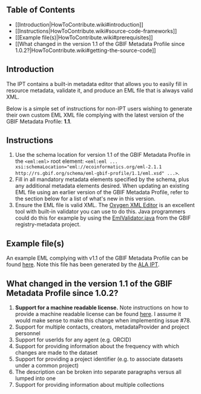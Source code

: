 ## Table of Contents
+ [[Introduction|HowToContribute.wiki#introduction]]
+ [[Instructions|HowToContribute.wiki#source-code-frameworks]]
+ [[Example file(s)|HowToContribute.wiki#prerequisites]]
+ [[What changed in the version 1.1 of the GBIF Metadata Profile since 1.0.2?|HowToContribute.wiki#getting-the-source-code]]

## Introduction

The IPT contains a built-in metadata editor that allows you to easily fill in resource metadata, validate it, and produce an EML file that is always valid XML. 

Below is a simple set of instructions for non-IPT users wishing to generate their own custom EML XML file complying with the latest version of the GBIF Metadata Profile: **1.1**. 

## Instructions

1. Use the schema location for version 1.1 of the GBIF Metadata Profile in the `<eml:eml>` root element: 
`<eml:eml ... xsi:schemaLocation="eml://ecoinformatics.org/eml-2.1.1 http://rs.gbif.org/schema/eml-gbif-profile/1.1/eml.xsd" ...>`. 
2. Fill in all mandatory metadata elements specified by the schema, plus any additional metadata elements desired. When updating an existing EML file using an earlier version of the GBIF Metadata Profile, refer to the section below for a list of what's new in this version.
3. Ensure the EML file is valid XML. The [Oxygen XML Editor](https://www.oxygenxml.com/) is an excellent tool with built-in validator you can use to do this. Java programmers could do this for example by using the [EmlValidator.java](https://github.com/gbif/registry/blob/master/registry-metadata/src/main/java/org/gbif/registry/metadata/EmlValidator.java) from the GBIF registry-metadata project. 

## Example file(s)

An example EML complying with v1.1 of the GBIF Metadata Profile can be found [here](http://ipt.ala.org.au/eml.do?r=global&v=2.0). Note this file has been generated by the [ALA IPT](http://ipt.ala.org.au/). 

## What changed in the version 1.1 of the GBIF Metadata Profile since 1.0.2?

1. **Support for a machine readable license.** Note instructions on how to provide a machine readable license can be found [here](https://github.com/gbif/ipt/wiki/IPT2ApplyingLicense.wiki#how-to-manually-apply-a-license). I assume it would make sense to make this change when implementing issue #78.
2. Support for multiple contacts, creators, metadataProvider and project personnel
3. Support for userIds for any agent (e.g. ORCID)
4. Support for providing information about the frequency with which changes are made to the dataset
5. Support for providing a project identifier (e.g. to associate datasets under a common project)
6. The description can be broken into separate paragraphs versus all lumped into one
7. Support for providing information about multiple collections 



